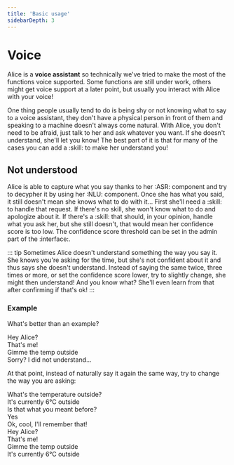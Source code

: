```yaml
---
title: 'Basic usage'
sidebarDepth: 3
---
```


<link rel="stylesheet" href="/css/speechbubbles.css">

# Voice
Alice is a **voice assistant** so technically we've tried to make the most of the functions voice supported. Some functions are still under work, others might get voice support at a later point, but usually you interact with Alice with your voice!

One thing people usually tend to do is being shy or not knowing what to say to a voice assistant, they don't have a physical person in front of them and speaking to a machine doesn't always come natural. With Alice, you don't need to be afraid, just talk to her and ask whatever you want. If she doesn't understand, she'll let you know! The best part of it is that for many of the cases you can add a :skill: to make her understand you!

## Not understood

Alice is able to capture what you say thanks to her :ASR: component and try to decypher it by using her :NLU: component. Once she has what you said, it still doesn't mean she knows what to do with it... First she'll need a :skill: to handle that request. If there's no skill, she won't know what to do and apologize about it. If there's a :skill: that should, in your opinion, handle what you ask her, but she still doesn't, that would mean her confidence score is too low. The confidence score threshold can be set in the admin part of the :interface:.

::: tip
Sometimes Alice doesn't understand something the way you say it. She knows you're asking for the time, but she's not confident about it and thus says she doesn't understand. Instead of saying the same twice, three times or more, or set the confidence score lower, try to slightly change, she might then understand! And you know what? She'll even learn from that after confirming if that's ok!
:::

### Example

What's better than an example?

<div class="userSpeech male">Hey Alice?</div>
<div class="aliceSpeech">That's me!</div>
<div class="userSpeech male">Gimme the temp outside</div>
<div class="aliceSpeech">Sorry? I did not understand...</div>

At that point, instead of naturally say it again the same way, try to change the way you are asking:

<div class="userSpeech male">What's the temperature outside?</div>
<div class="aliceSpeech">It's currently 6°C outside</div>
<div class="aliceSpeech">Is that what you meant before?</div>
<div class="userSpeech male">Yes</div>
<div class="aliceSpeech">Ok, cool, I'll remember that!</div>
<div class="userSpeech female">Hey Alice?</div>
<div class="aliceSpeech">That's me!</div>
<div class="userSpeech female">Gimme the temp outside</div>
<div class="aliceSpeech">It's currently 6°C outside</div>

